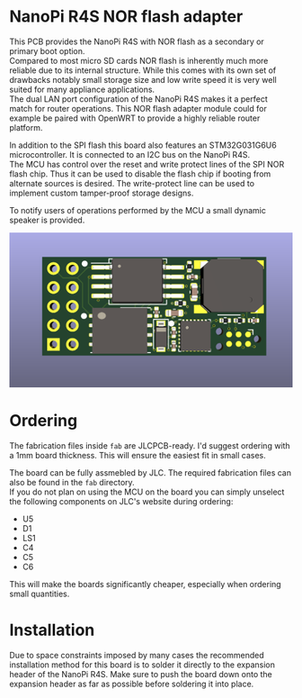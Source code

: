 NanoPi R4S NOR flash adapter
============================

This PCB provides the NanoPi R4S with NOR flash as a secondary or primary
boot option.  
Compared to most micro SD cards NOR flash is inherently much more reliable
due to its internal structure. While this comes with its own set of
drawbacks notably small storage size and low write speed it is very well
suited for many appliance applications.  
The dual LAN port configuration of the NanoPi R4S makes it a perfect match
for router operations. This NOR flash adapter module could for example be
paired with OpenWRT to provide a highly reliable router platform.

In addition to the SPI flash this board also features an STM32G031G6U6
microcontroller. It is connected to an I2C bus on the NanoPi R4S.  
The MCU has control over the reset and write protect lines of the SPI NOR
flash chip. Thus it can be used to disable the flash chip if booting from
alternate sources is desired. The write-protect line can be used to
implement custom tamper-proof storage designs.

To notify users of operations performed by the MCU a small dynamic
speaker is provided.

![PCB front](assets/NanoPi-R4S-spi-flash-module.png)

# Ordering

The fabrication files inside `fab` are JLCPCB-ready. I'd suggest ordering
with a 1mm board thickness. This will ensure the easiest fit in small
cases.

The board can be fully assmebled by JLC. The required fabrication files
can also be found in the `fab` directory.  
If you do not plan on using the MCU on the board you can simply unselect
the following components on JLC's website during ordering:

- U5
- D1
- LS1
- C4
- C5
- C6

This will make the boards significantly cheaper, especially when ordering
small quantities.

# Installation

Due to space constraints imposed by many cases the recommended
installation method for this board is to solder it directly to the
expansion header of the NanoPi R4S. Make sure to push the board down onto
the expansion header as far as possible before soldering it into place.
